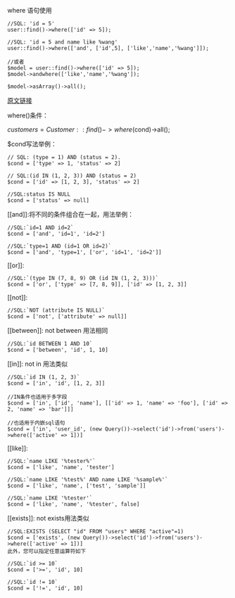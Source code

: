 where 语句使用

```
//SQL: 'id = 5'
user::find()->where(['id' => 5]);

//SQL: 'id = 5 and name like %wang'
user::find()->where(['and', ['id',5], ['like','name','%wang']]);
 
//或者
$model = user::find()->where(['id' => 5]);
$model->andwhere(['like','name','%wang']);
 
$model->asArray()->all();
```


[原文链接](http://www.yii-china.com/post/detail/8.html, "Yii2.0数据库查询应用实例（二）")

where()条件：

$customers = Customer::find()->where($cond)->all(); 

$cond写法举例：
```
// SQL: (type = 1) AND (status = 2).
$cond = ['type' => 1, 'status' => 2] 
 
// SQL:(id IN (1, 2, 3)) AND (status = 2)
$cond = ['id' => [1, 2, 3], 'status' => 2] 
 
//SQL:status IS NULL
$cond = ['status' => null]
```
[[and]]:将不同的条件组合在一起，用法举例：

```
//SQL:`id=1 AND id=2`
$cond = ['and', 'id=1', 'id=2']
 
//SQL:`type=1 AND (id=1 OR id=2)`
$cond = ['and', 'type=1', ['or', 'id=1', 'id=2']]
```
[[or]]:
```
//SQL:`(type IN (7, 8, 9) OR (id IN (1, 2, 3)))`
$cond = ['or', ['type' => [7, 8, 9]], ['id' => [1, 2, 3]]
```
[[not]]:
```
//SQL:`NOT (attribute IS NULL)`
$cond = ['not', ['attribute' => null]]
```
[[between]]: not between 用法相同
```
//SQL:`id BETWEEN 1 AND 10`
$cond = ['between', 'id', 1, 10]
```
[[in]]: not in 用法类似
```
//SQL:`id IN (1, 2, 3)`
$cond = ['in', 'id', [1, 2, 3]]
 
//IN条件也适用于多字段
$cond = ['in', ['id', 'name'], [['id' => 1, 'name' => 'foo'], ['id' => 2, 'name' => 'bar']]]
 
//也适用于内嵌sql语句
$cond = ['in', 'user_id', (new Query())->select('id')->from('users')->where(['active' => 1])]
```
[[like]]:
```
//SQL:`name LIKE '%tester%'`
$cond = ['like', 'name', 'tester']
 
//SQL:`name LIKE '%test%' AND name LIKE '%sample%'`
$cond = ['like', 'name', ['test', 'sample']]
 
//SQL:`name LIKE '%tester'`
$cond = ['like', 'name', '%tester', false]
```
[[exists]]: not exists用法类似
```
//SQL:EXISTS (SELECT "id" FROM "users" WHERE "active"=1)
$cond = ['exists', (new Query())->select('id')->from('users')->where(['active' => 1])]
此外，您可以指定任意运算符如下
 
//SQL:`id >= 10`
$cond = ['>=', 'id', 10]
 
//SQL:`id != 10`
$cond = ['!=', 'id', 10]
```